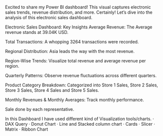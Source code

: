 Excited to share my Power BI dashboard! 
This visual captures electronic sales trends, revenue distribution, and more. Certainly! Let’s dive into the analysis of this electronic sales dashboard.

Electronic Sales Dashboard: Key Insights
Average Revenue: The Average revenue stands at 39.04K USD.

Total Transactions: A whopping 3264 transactions were recorded.

Regional Distribution: Asia leads the way with the most revenue.

Region-Wise Trends: Visualize total revenue and average revenue per region.

Quarterly Patterns: Observe revenue fluctuations across different quarters.

Product Category Breakdown: Categorized into Store 1 Sales, Store 2 Sales, Store 3 Sales, Store 4 Sales and Store 5 Sales.

Monthly Revenues & Monthly Averages: Track monthly performance.

Sale done by each representative.

In this Dashboard I have used different kind of Visualization tools/charts.
· DAX Query
· Donut Chart
· Line and Stacked column chart
· Cards
· Slicer
· Matrix
· Ribbon Chart



